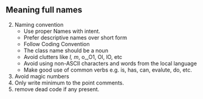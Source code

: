 ## Meaning full names
2. Naming convention
    * Use proper Names with intent.
    * Prefer descriptive names over short form
    * Follow Coding Convention
    * The class name should be a noun
    * Avoid clutters like _l, m_, o_,O1, Ol, lO, etc
    * Avoid using non-ASCII characters and words from the local language
    * Make good use of common verbs e.g. is, has, can, evalute, do, etc.
3. Avoid magic numbers
4. Only write minimum to the point comments.
5. remove dead code if any present.




